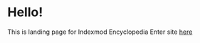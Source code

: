 # Hello!
This is landing page for Indexmod Encyclopedia
Enter site [here](https://indexmod.github.io/encyclopedia/index)
